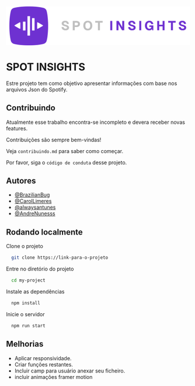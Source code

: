 
![Logo](logo.png)



# SPOT INSIGHTS

Estre projeto tem como objetivo apresentar informações com base nos arquivos Json do Spotify.




## Contribuindo

Atualmente esse trabalho encontra-se incompleto e devera receber novas features.

Contribuições são sempre bem-vindas!

Veja `contribuindo.md` para saber como começar.

Por favor, siga o `código de conduta` desse projeto.


## Autores

- [@BrazilianBug](https://github.com/BrazilianBug)
- [@CarolLimeres](https://github.com/CarolLimeres)
- [@alwaysantunes](https://github.com/alwaysantunes)
- [@AndreNunesss](https://github.com/AndreNunesss)



## Rodando localmente

Clone o projeto

```bash
  git clone https://link-para-o-projeto
```

Entre no diretório do projeto

```bash
  cd my-project
```

Instale as dependências

```bash
  npm install
```

Inicie o servidor

```bash
  npm run start
```

## Melhorias

- Aplicar responsividade.
- Criar funções restantes.
- Incluir camp para usuário anexar seu ficheiro.
- incluir animações framer motion